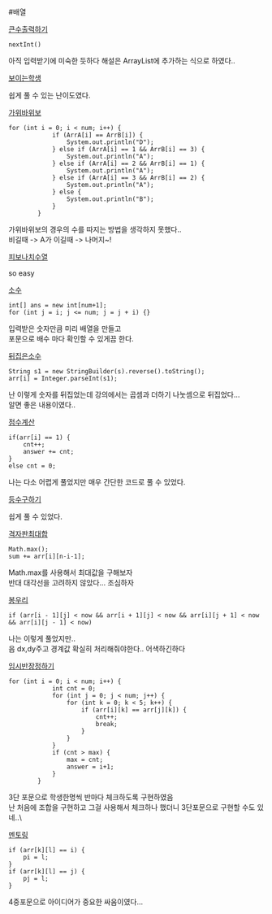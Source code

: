 #배열

[큰수출력하기](큰수출력하기.java)
```
nextInt()
```
아직 입력받기에 미숙한 듯하다
해설은 ArrayList에 추가하는 식으로 하였다..

[보이는학생](보이는학생.java)

쉽게 풀 수 있는 난이도였다.

[가위바위보](가위바위보.java)
```
for (int i = 0; i < num; i++) {
            if (ArrA[i] == ArrB[i]) {
                System.out.println("D");
            } else if (ArrA[i] == 1 && ArrB[i] == 3) {
                System.out.println("A");
            } else if (ArrA[i] == 2 && ArrB[i] == 1) {
                System.out.println("A");
            } else if (ArrA[i] == 3 && ArrB[i] == 2) {
                System.out.println("A");
            } else {
                System.out.println("B");
            }
        }
```
가위바위보의 경우의 수를 따지는 방법을 생각하지 못했다..\
비길때 -> A가 이길때 -> 나머지~!

[피보나치수열](피보나치수열.java)

so easy

[소수](소수.java)
```
int[] ans = new int[num+1];
for (int j = i; j <= num; j = j + i) {}
```
입력받은 숫자만큼 미리 배열을 만들고\
포문으로 배수 마다 확인할 수 있게끔 한다.

[뒤집은소수](뒤집은소수.java)
```
String s1 = new StringBuilder(s).reverse().toString();
arr[i] = Integer.parseInt(s1);
```
난 이렇게 숫자를 뒤집었는데 강의에서는 곱셈과 더하기 나눗셈으로 뒤집었다...\
알면 좋은 내용이였다..

[점수계산](점수계산.java)
```
if(arr[i] == 1) {
    cnt++;
    answer += cnt;
}
else cnt = 0;
```
나는 다소 어렵게 풀었지만 매우 간단한 코드로 풀 수 있었다.

[등수구하기](등수구하기.java)

쉽게 풀 수 있었다.

[격자판최대합](격자판최대합.java)
```
Math.max();
sum += arr[i][n-i-1];
```
Math.max를 사용해서 최대값을 구해보자\
반대 대각선을 고려하지 않았다... 조심하자

[봉우리](봉우리.java)
```
if (arr[i - 1][j] < now && arr[i + 1][j] < now && arr[i][j + 1] < now && arr[i][j - 1] < now) 
```
나는 이렇게 풀었지만..\
음 dx,dy주고 경계값 확실히 처리해줘야한다.. 어색하긴하다

[임시반장정하기](임시반장정하기.java)
```
for (int i = 0; i < num; i++) {
            int cnt = 0;
            for (int j = 0; j < num; j++) {
                for (int k = 0; k < 5; k++) {
                    if (arr[i][k] == arr[j][k]) {
                        cnt++;
                        break;
                    }
                }
            }
            if (cnt > max) {
                max = cnt;
                answer = i+1;
            }
        }
```
3단 포문으로 학생한명씩 반마다 체크하도록 구현하였음\
난 처음에 조합을 구현하고 그걸 사용해서 체크하나 했더니 3단포문으로 구현할 수도 있네..\

[멘토링](멘토링.java)
```
if (arr[k][l] == i) {
    pi = l;
}
if (arr[k][l] == j) {
    pj = l;
}

```
4중포문으로 아이디어가 중요한 싸움이였다...